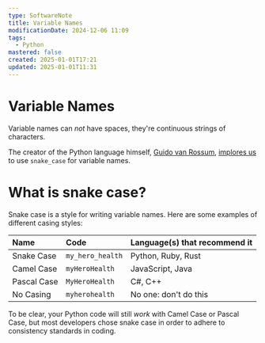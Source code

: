 ```yaml
---
type: SoftwareNote
title: Variable Names
modificationDate: 2024-12-06 11:09
tags:
  - Python
mastered: false
created: 2025-01-01T17:21
updated: 2025-01-01T11:31
---
```


# Variable Names

Variable names can *not* have spaces, they're continuous strings of characters.

The creator of the Python language himself, [Guido van Rossum](https://en.wikipedia.org/wiki/Guido_van_Rossum), [implores us](https://peps.python.org/pep-0008/#function-and-variable-names) to use `snake_case` for variable names.

# What is snake case?

Snake case is a style for writing variable names. Here are some examples of different casing styles:

| Name        | Code             | Language(s) that recommend it |
| :---------- | :--------------- | :---------------------------- |
| Snake Case  | `my_hero_health` | Python, Ruby, Rust            |
| Camel Case  | `myHeroHealth`   | JavaScript, Java              |
| Pascal Case | `MyHeroHealth`   | C#, C++                       |
| No Casing   | `myherohealth`   | No one: don't do this         |

To be clear, your Python code will still *work* with Camel Case or Pascal Case, but most developers chose snake case in order to adhere to consistency standards in coding.


